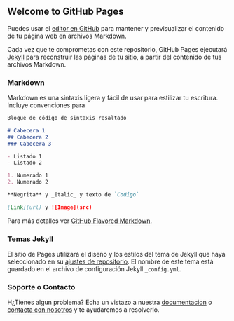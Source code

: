 ## Welcome to GitHub Pages

Puedes usar el [editor en GitHub](https://github.com/21albertoff/albertofuentes.github.io/edit/master/README.md) para mantener y previsualizar el contenido de tu página web en archivos Markdown.

Cada vez que te comprometas con este repositorio, GitHub Pages ejecutará [Jekyll](https://jekyllrb.com/) para reconstruir las páginas de tu sitio, a partir del contenido de tus archivos Markdown.

### Markdown
Markdown es una sintaxis ligera y fácil de usar para estilizar tu escritura. Incluye convenciones para

```markdown
Bloque de código de sintaxis resaltado

# Cabecera 1
## Cabecera 2
### Cabecera 3

- Listado 1
- Listado 2

1. Numerado 1
2. Numerado 2

**Negrita** y _Italic_ y texto de `Codigo` 

[Link](url) y ![Image](src)
```

Para más detalles ver [GitHub Flavored Markdown](https://guides.github.com/features/mastering-markdown/).

### Temas Jekyll

El sitio de Pages utilizará el diseño y los estilos del tema de Jekyll que haya seleccionado en su [ajustes de repositorio](https://github.com/21albertoff/albertofuentes.github.io/settings). El nombre de este tema está guardado en el archivo de configuración Jekyll `_config.yml`.

### Soporte o Contacto

H¿Tienes algun problema? Echa un vistazo a nuestra [documentacion](https://help.github.com/categories/github-pages-basics/) o [contacta con nosotros](https://github.com/contact) y te ayudaremos a resolverlo.
